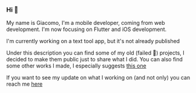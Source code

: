 ### Hi 👋

My name is Giacomo, I'm a mobile developer, coming from web development. I'm now focusing on Flutter and iOS development.

I'm currently working on a text tool app, but it's not already published

Under this description you can find some of my old (failed 🥲) projects, I decided to make them public just to share what I did.
You can also find some other works I made, I especially suggests [this one](https://github.com/GiacomoPignoni/flutter_ui_widgets)

If you want to see my update on what I working on (and not only) you can reach me [here](https://twitter.com/Pigna__)
